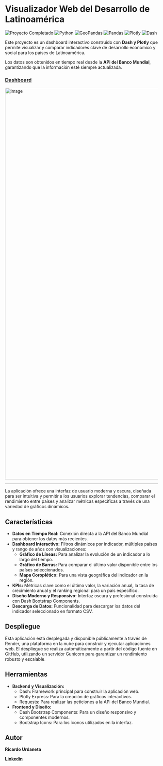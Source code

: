 # Visualizador Web del Desarrollo de Latinoamérica

<p align="left">
  <img src="https://img.shields.io/badge/Proyecto_Completado-%E2%9C%94-2ECC71?style=flat-square&logo=checkmarx&logoColor=white" alt="Proyecto Completado"/>
  <img src="https://img.shields.io/badge/Python-3.9%2B-3776AB?style=flat-square&logo=python&logoColor=white" alt="Python"/>
  <img src="https://img.shields.io/badge/GeoPandas-Geolocalización-2A7F62?style=flat-square&logo=geopandas&logoColor=white" alt="GeoPandas"/>
  <img src="https://img.shields.io/badge/Pandas-Análisis_de_Datos-150458?style=flat-square&logo=pandas&logoColor=white" alt="Pandas"/>
  <img src="https://img.shields.io/badge/Plotly-Visualización_Interactiva-3F4F75?style=flat-square&logo=plotly&logoColor=white" alt="Plotly"/>
  <img src="https://img.shields.io/badge/Dash-Dashboard-119DFF?style=flat-square&logo=dash&logoColor=white" alt="Dash"/>
</p>



Este proyecto es un dashboard interactivo construido con **Dash y Plotly** que permite visualizar y comparar indicadores clave de desarrollo económico y social para los países de Latinoamérica. 

Los datos son obtenidos en tiempo real desde la **API del Banco Mundial**, garantizando que la información esté siempre actualizada.

### **[Dashboard](https://visualizador-de-desarrollo-de.onrender.com/)**

<img width="2545" height="1285" alt="image" src="https://github.com/user-attachments/assets/80410f9b-5832-42b0-a1a0-9b32a1236ab7" />


---



La aplicación ofrece una interfaz de usuario moderna y oscura, diseñada para ser intuitiva y permitir a los usuarios explorar tendencias, comparar el rendimiento entre países y analizar métricas específicas a través de una variedad de gráficos dinámicos.

##  Características

* **Datos en Tiempo Real:** Conexión directa a la API del Banco Mundial para obtener los datos más recientes.
* **Dashboard Interactivo:** Filtros dinámicos por indicador, múltiples países y rango de años con visualizaciones:
    * **Gráfico de Líneas:** Para analizar la evolución de un indicador a lo largo del tiempo.
    * **Gráfico de Barras:** Para comparar el último valor disponible entre los países seleccionados.
    * **Mapa Coroplético:** Para una vista geográfica del indicador en la región.
* **KPIs:** Métricas clave como el último valor, la variación anual, la tasa de crecimiento anual y el ranking regional para un país específico.
* **Diseño Moderno y Responsivo:** Interfaz oscura y profesional construida con Dash Bootstrap Components.
* **Descarga de Datos:** Funcionalidad para descargar los datos del indicador seleccionado en formato CSV.

## Despliegue 

Esta aplicación está desplegada y disponible públicamente a través de Render, una plataforma en la nube para construir y ejecutar aplicaciones web. El despliegue se realiza automáticamente a partir del código fuente en GitHub, utilizando un servidor Gunicorn para garantizar un rendimiento robusto y escalable.

## Herramientas

* **Backend y Visualización:**
    * Dash: Framework principal para construir la aplicación web.
    * Plotly Express: Para la creación de gráficos interactivos.
    * Requests: Para realizar las peticiones a la API del Banco Mundial.
* **Frontend y Diseño:**
    * Dash Bootstrap Components: Para un diseño responsivo y componentes modernos.
    * Bootstrap Icons: Para los íconos utilizados en la interfaz.

## Autor

**Ricardo Urdaneta**

**[Linkedin](https://www.linkedin.com/in/ricardourdanetacastro)**
